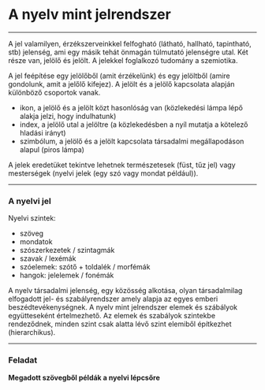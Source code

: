 # A nyelv mint jelrendszer
---
A jel valamilyen, érzékszerveinkkel felfogható (látható, hallható, tapintható, stb) jelenség, ami egy másik tehát önmagán túlmutató jelenségre utal. Két része van, jelölő és jelölt. A jelekkel foglalkozó tudomány a szemiotika.

A jel feépítése egy jelölőből (amit érzékelünk) és egy jelöltből (amire gondolunk, amit a jelőlő kifejez). A jelölt és a jelölő kapcsolata alapján különböző csoportok vanak.
- ikon, a jelölő és a jelölt közt hasonlóság van (közlekedési lámpa lépő alakja jelzi, hogy indulhatunk)
- index, a jelölő utal a jelöltre (a közlekedésben a nyíl mutatja a kötelező hladási irányt)
- szimbólum, a jelölő és a jelölt kapcsolata társadalmi megállapodáson alapul (piros lámpa)

A jelek eredetüket tekintve lehetnek természetesek (füst, tűz jel) vagy mesterségek (nyelvi jelek (egy szó vagy mondat például)).
***
### A nyelvi jel
Nyelvi szintek: 
- szöveg 
- mondatok 
- szószerkezetek / szintagmák
- szavak / lexémák
- szóelemek: szótő + toldalék / morfémák
- hangok: jelelemek / fonémák

A nyelv társadalmi jelenség, egy közösség alkotása, olyan társadalmilag elfogadott jel- és szabályrendszer amely alapja az egyes emberi beszédtevékenységnek. A nyelv mint jelrendszer elemek és szábályok együtteseként értelmezhető. Az elemek és szabályok szintekbe rendeződnek, minden szint csak alatta lévő szint elemiből építkezhet (hierarchikus).
***
### Feladat
**Megadott szövegből példák a nyelvi lépcsőre**
